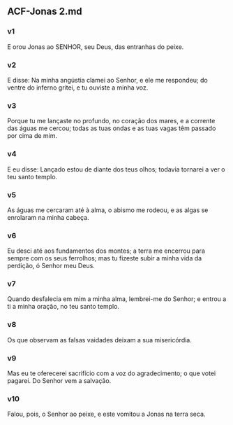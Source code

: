 ## ACF-Jonas 2.md
### v1
 E orou Jonas ao SENHOR, seu Deus, das entranhas do peixe.
### v2
 E disse: Na minha angústia clamei ao Senhor, e ele me respondeu; do ventre do inferno gritei, e tu ouviste a minha voz.
### v3
 Porque tu me lançaste no profundo, no coração dos mares, e a corrente das águas me cercou; todas as tuas ondas e as tuas vagas têm passado por cima de mim.
### v4
 E eu disse: Lançado estou de diante dos teus olhos; todavia tornarei a ver o teu santo templo.
### v5
 As águas me cercaram até à alma, o abismo me rodeou, e as algas se enrolaram na minha cabeça.
### v6
 Eu desci até aos fundamentos dos montes; a terra me encerrou para sempre com os seus ferrolhos; mas tu fizeste subir a minha vida da perdição, ó Senhor meu Deus.
### v7
 Quando desfalecia em mim a minha alma, lembrei-me do Senhor; e entrou a ti a minha oração, no teu santo templo.
### v8
 Os que observam as falsas vaidades deixam a sua misericórdia.
### v9
 Mas eu te oferecerei sacrifício com a voz do agradecimento; o que votei pagarei. Do Senhor vem a salvação.
### v10
 Falou, pois, o Senhor ao peixe, e este vomitou a Jonas na terra seca.
